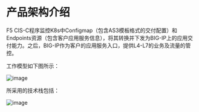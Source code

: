 # 产品架构介绍

F5 CIS-C程序监控K8s中Configmap（包含AS3模板格式的交付配置）和Endpoints资源（包含客户应用服务信息），将其转换并下发为BIG-IP上的应用交付能力。之后，BIG-IP作为客户的应用服务入口，提供L4-L7的业务及流量的管控。

工作模型如下图所示：

![image](working-model.png)

所采用的技术栈包括：

![image](tech-stack.png)


   <!-- 将as3解析为符合以上格式的结构体是CIS-C实现下发的关键、基础。
   
   **运行cis-c-tool程序的根本目的，就是将BIG-IP上现有的资源信息组织起来（JSON）以internal Data Group的形式告知CIS-C程序。**
   
   **只有这样，CIS-C才能继续对资源进行Create Update Delete操作。**

4. 启动CIS-C程序，完成迁移。

   CIS-C启动后会首先加载interval Data Group中以`f5-kic_`开头的数据，将其作为已下发资源状态。有了这份信息，CIS-C可以：

   * 避免CIS-C重启后所有资源重新下发，这是因为internal Data Group信息可以作为上次下发的fingerprint，CIS-C每次下发前均会对比是否有变化。

   * 在其他下发程序下发基础上继续增量更新。虽然CIS-C并不能知道之前下发程序（如CIS）是如何下发的，但通过cis-c-tool可以知道下发程序操作后BIG-IP上的资源状态。在此状态上，CIS-C便可以知道各种资源的关联关系（例如virtual-pool-member关联关系），就可以继续CRUD了。 -->
